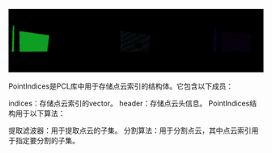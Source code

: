 ![img.png](img.png)

PointIndices是PCL库中用于存储点云索引的结构体。它包含以下成员：

indices：存储点云索引的vector。
header：存储点云头信息。
PointIndices结构用于以下算法：

提取滤波器：用于提取点云的子集。
分割算法：用于分割点云，其中点云索引用于指定要分割的子集。